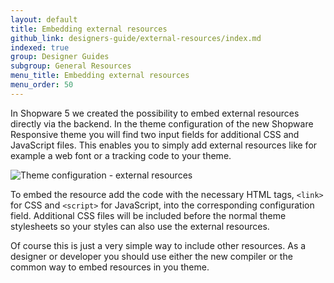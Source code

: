 ```yaml
---
layout: default
title: Embedding external resources
github_link: designers-guide/external-resources/index.md
indexed: true
group: Designer Guides
subgroup: General Resources
menu_title: Embedding external resources
menu_order: 50
---
```


In Shopware 5 we created the possibility to embed external resources directly via the backend. In the theme configuration of the new Shopware Responsive theme you will find two input fields for additional CSS and JavaScript files. This enables you to simply add external resources like for example a web font or a tracking code to your theme.

![Theme configuration - external resources](theme_config_external_resources.jpg)

To embed the resource add the code with the necessary HTML tags, `<link>` for CSS and `<script>` for JavaScript, into the corresponding configuration field. Additional CSS files will be included before the normal theme stylesheets so your styles can also use the external resources.

Of course this is just a very simple way to include other resources. As a designer or developer you should use either the new compiler or the common way to embed resources in you theme. 